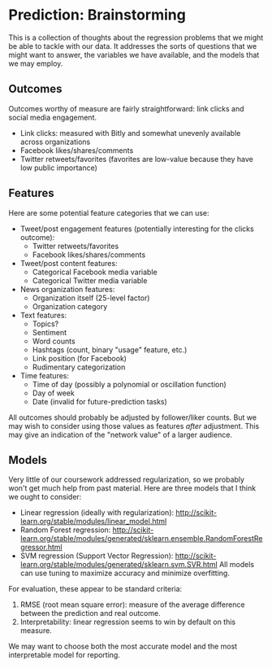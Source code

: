 Prediction: Brainstorming
=========================

This is a collection of thoughts about the regression problems that we might be able to tackle with our data. It addresses the sorts of questions that we might want to answer, the variables we have available, and the models that we may employ.

Outcomes
--------
Outcomes worthy of measure are fairly straightforward: link clicks and social media engagement.
- Link clicks: measured with Bitly and somewhat unevenly available across organizations
- Facebook likes/shares/comments
- Twitter retweets/favorites (favorites are low-value because they have low public importance)

Features
--------
Here are some potential feature categories that we can use:
- Tweet/post engagement features (potentially interesting for the clicks outcome):
    + Twitter retweets/favorites
    + Facebook likes/shares/comments
- Tweet/post content features:
    + Categorical Facebook media variable
    + Categorical Twitter media variable
- News organization features:
    + Organization itself (25-level factor)
    + Organization category
- Text features:
    + Topics?
    + Sentiment
    + Word counts
    + Hashtags (count, binary "usage" feature, etc.)
    + Link position (for Facebook)
    + Rudimentary categorization
- Time features:
    + Time of day (possibly a polynomial or oscillation function)
    + Day of week
    + Date (invalid for future-prediction tasks)

All outcomes should probably be adjusted by follower/liker counts. But we may wish to consider using those values as features *after* adjustment. This may give an indication of the "network value" of a larger audience.

Models
------
Very little of our coursework addressed regularization, so we probably won't get much help from past material. Here are three models that I think we ought to consider:
- Linear regression (ideally with regularization): http://scikit-learn.org/stable/modules/linear_model.html
- Random Forest regression: http://scikit-learn.org/stable/modules/generated/sklearn.ensemble.RandomForestRegressor.html
- SVM regression (Support Vector Regression): http://scikit-learn.org/stable/modules/generated/sklearn.svm.SVR.html
All models can use tuning to maximize accuracy and minimize overfitting.

For evaluation, these appear to be standard criteria:
1. RMSE (root mean square error): measure of the average difference between the prediction and real outcome.
2. Interpretability: linear regression seems to win by default on this measure.

We may want to choose both the most accurate model and the most interpretable model for reporting.
